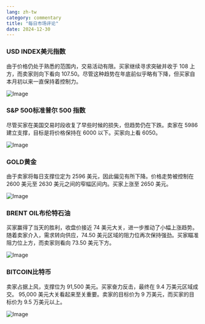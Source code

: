 ```yaml
---
lang: zh-tw
category: commentary
title: "每日市场评论"
date: 2024-12-30
---
```


### USD INDEX美元指数

由于价格仍处于熟悉的范围内，交易活动有限。买家继续寻求突破并收于 108 上方，而卖家则向下看向 107.50。尽管这种趋势在年底前似乎略有下降，但买家自本月初以来一直保持着控制力。

![Image](https://markleighedu.github.io/img/Dec-2024/30-Dec-2024/usdindex.jpg)

### S&P 500标准普尔 500 指数 

尽管买家在美国交易时段收复了早些时候的损失，但趋势仍在下跌。卖家在 5986 建立支撑，目标是将价格保持在 6000 以下。买家向上看 6050。

![Image](https://markleighedu.github.io/img/Dec-2024/30-Dec-2024//sp500.jpg)

### GOLD黄金

由于卖家将每日支撑位定为 2596 美元，因此偏见有所下降。价格走势被控制在 2600 美元至 2630 美元之间的窄幅区间内。买家上涨至 2650 美元。

![Image](https://markleighedu.github.io/img/Dec-2024/30-Dec-2024/gold.jpg)

### BRENT OIL布伦特石油 

买家赢得了当天的胜利，收盘价接近 74 美元大关，进一步推动了小幅上涨趋势。随着卖家介入，需求转向供应，74.50 美元区域的阻力位再次保持强劲。买家瞄准阻力位上方，而卖家则看向 73.50 美元下方。

![Image](https://markleighedu.github.io/img/Dec-2024/30-Dec-2024/brentoil.jpg)

### BITCOIN比特币

卖家占据上风，支撑位为 91,500 美元。买家奋力反击，最终在 9.4 万美元区域成交。 95,000 美元大关看起来至关重要。卖家的目标价为 9 万美元，而买家的目标价为 9.5 万美元以上。

![Image](https://markleighedu.github.io/img/Dec-2024/30-Dec-2024/bitcoin.jpg)

